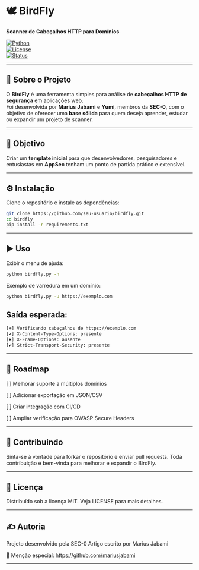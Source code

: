 # 🕊️ BirdFly  
**Scanner de Cabeçalhos HTTP para Domínios**  

[![Python](https://img.shields.io/badge/Python-3.x-blue.svg)](https://www.python.org/)  
[![License](https://img.shields.io/badge/license-MIT-green.svg)](LICENSE)  
[![Status](https://img.shields.io/badge/status-beta-orange.svg)]()  

---

## 📖 Sobre o Projeto
O **BirdFly** é uma ferramenta simples para análise de **cabeçalhos HTTP de segurança** em aplicações web.  
Foi desenvolvida por **Marius Jabami** e **Yumi**, membros da **SEC-0**, com o objetivo de oferecer uma **base sólida** para quem deseja aprender, estudar ou expandir um projeto de scanner.  

---

## 🚀 Objetivo
Criar um **template inicial** para que desenvolvedores, pesquisadores e entusiastas em **AppSec** tenham um ponto de partida prático e extensível.  

---

## ⚙️ Instalação
Clone o repositório e instale as dependências:  

```bash
git clone https://github.com/seu-usuario/birdfly.git
cd birdfly
pip install -r requirements.txt
```

---

## ▶️ Uso

Exibir o menu de ajuda:
```Bash
python birdfly.py -h
```
Exemplo de varredura em um domínio:
```Bash
python birdfly.py -u https://exemplo.com
```
## Saída esperada:

```Bash
[+] Verificando cabeçalhos de https://exemplo.com
[✔] X-Content-Type-Options: presente
[✖] X-Frame-Options: ausente
[✔] Strict-Transport-Security: presente
```

---

## 📌 Roadmap

[ ] Melhorar suporte a múltiplos domínios

[ ] Adicionar exportação em JSON/CSV

[ ] Criar integração com CI/CD

[ ] Ampliar verificação para OWASP Secure Headers



---

## 🤝 Contribuindo

Sinta-se à vontade para forkar o repositório e enviar pull requests.
Toda contribuição é bem-vinda para melhorar e expandir o BirdFly.


---

## 📜 Licença

Distribuído sob a licença MIT. Veja LICENSE para mais detalhes.


---

## ✍️ Autoria

Projeto desenvolvido pela SEC-0
Artigo escrito por Marius Jabami

📢 Menção especial: https://github.com/mariusjabami

---